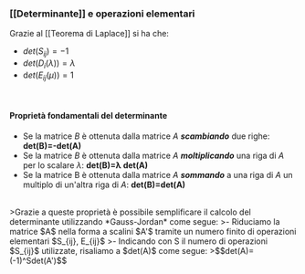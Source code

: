 ### [[Determinante]] e operazioni elementari

Grazie al [[Teorema di Laplace]] si ha che:
- $det(S_{ij})=-1$
- $det(D_i(\lambda))=\lambda$
- d$et(E_{ij}(\mu))=1$

<br>

#### Proprietà fondamentali del determinante
- Se la matrice $B$ è ottenuta dalla matrice $A$ ***scambiando*** due righe: $\textbf{det(B)=-det(A)}$
- Se la matrice $B$ è ottenuta dalla matrice $A$ ***moltiplicando*** una riga di $A$ per lo scalare $\lambda$: $\textbf{det(B)=λ det(A)}$
- Se la matrice B è ottenuta dalla matrice $A$ ***sommando*** a una riga di $A$ un multiplo di un'altra riga di $A$: $\textbf{det(B)=det(A)}$
<br>
>Grazie a queste proprietà è possibile semplificare il calcolo del determinante utilizzando *Gauss-Jordan* come segue:
 >- Riduciamo la matrice $A$ nella forma a scalini $A'$ tramite un numero finito di operazioni elementari $S_{ij}, E_{ij}$
 >- Indicando con S il numero di operazioni $S_{ij}$ utilizzate, risaliamo a $det(A)$ come segue: 
 >$$det(A)=(-1)^Sdet(A')$$